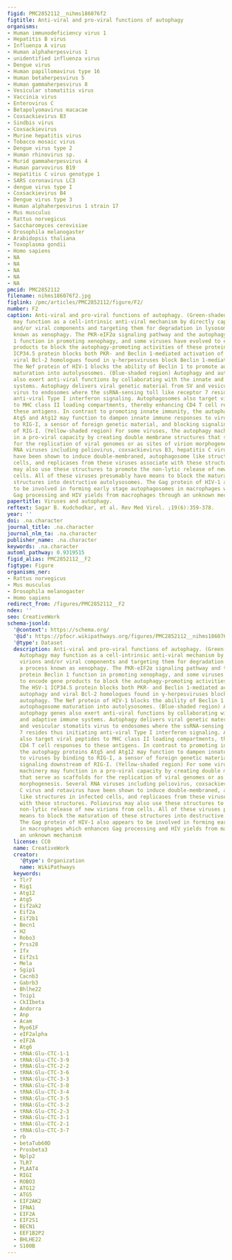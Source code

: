 ```yaml
---
figid: PMC2852112__nihms186076f2
figtitle: Anti-viral and pro-viral functions of autophagy
organisms:
- Human immunodeficiency virus 1
- Hepatitis B virus
- Influenza A virus
- Human alphaherpesvirus 1
- unidentified influenza virus
- Dengue virus
- Human papillomavirus type 16
- Human betaherpesvirus 5
- Human gammaherpesvirus 8
- Vesicular stomatitis virus
- Vaccinia virus
- Enterovirus C
- Betapolyomavirus macacae
- Coxsackievirus B3
- Sindbis virus
- Coxsackievirus
- Murine hepatitis virus
- Tobacco mosaic virus
- Dengue virus type 2
- Human rhinovirus sp.
- Murid gammaherpesvirus 4
- Human parvovirus B19
- Hepatitis C virus genotype 1
- SARS coronavirus LC3
- dengue virus type I
- Coxsackievirus B4
- Dengue virus type 3
- Human alphaherpesvirus 1 strain 17
- Mus musculus
- Rattus norvegicus
- Saccharomyces cerevisiae
- Drosophila melanogaster
- Arabidopsis thaliana
- Toxoplasma gondii
- Homo sapiens
- NA
- NA
- NA
- NA
- NA
pmcid: PMC2852112
filename: nihms186076f2.jpg
figlink: /pmc/articles/PMC2852112/figure/F2/
number: F2
caption: Anti-viral and pro-viral functions of autophagy. (Green-shaded region) Autophagy
  may function as a cell-intrinsic anti-viral mechanism by directly capturing virions
  and/or viral components and targeting them for degradation in lysosomes, a process
  known as xenophagy. The PKR-eIF2α signaling pathway and the autophagy protein Beclin
  1 function in promoting xenophagy, and some viruses have evolved to encode gene
  products to block the autophagy-promoting activities of these proteins. The HSV-1
  ICP34.5 protein blocks both PKR- and Beclin 1-mediated activation of autophagy and
  viral Bcl-2 homologues found in γ-herpesviruses block Beclin 1-mediated autophagy.
  The Nef protein of HIV-1 blocks the ability of Beclin 1 to promote autophagosome
  maturation into autolysosomes. (Blue-shaded region) Autophagy and autophagy genes
  also exert anti-viral functions by collaborating with the innate and adaptive immune
  systems. Autophagy delivers viral genetic material from SV and vesicular stomatits
  virus to endosomes where the ssRNA-sensing toll like receptor 7 resides thus initiating
  anti-viral Type I interferon signaling. Autophagosomes also target viral peptides
  to MHC class II loading compartments, thereby enhancing CD4 T cell responses to
  these antigens. In contrast to promoting innate immunity, the autophagy proteins
  Atg5 and Atg12 may function to dampen innate immune responses to viruses by binding
  to RIG-I, a sensor of foreign genetic material, and blocking signaling downstream
  of RIG-I. (Yellow-shaded region) For some viruses, the autophagy machinery may function
  in a pro-viral capacity by creating double membrane structures that serve as scaffolds
  for the replication of viral genomes or as sites of virion morphogenesis. Several
  RNA viruses including poliovirus, coxsackievirus B3, hepatitis C virus and rotavirus
  have been shown to induce double-membraned, autophagosome like structures in infected
  cells, and replicases from these viruses associate with these structures. Poliovirus
  may also use these structures to promote the non-lytic release of new virions from
  cells. All of these viruses presumably have means to block the maturation of these
  structures into destructive autolysosomes. The Gag protein of HIV-1 also appears
  to be involved in forming early stage autophagosomes in macrophages which enhances
  Gag processing and HIV yields from macrophages through an unknown mechanism
papertitle: Viruses and autophagy.
reftext: Sagar B. Kudchodkar, et al. Rev Med Virol. ;19(6):359-378.
year: ''
doi: .na.character
journal_title: .na.character
journal_nlm_ta: .na.character
publisher_name: .na.character
keywords: .na.character
automl_pathway: 0.9319515
figid_alias: PMC2852112__F2
figtype: Figure
organisms_ner:
- Rattus norvegicus
- Mus musculus
- Drosophila melanogaster
- Homo sapiens
redirect_from: /figures/PMC2852112__F2
ndex: ''
seo: CreativeWork
schema-jsonld:
  '@context': https://schema.org/
  '@id': https://pfocr.wikipathways.org/figures/PMC2852112__nihms186076f2.html
  '@type': Dataset
  description: Anti-viral and pro-viral functions of autophagy. (Green-shaded region)
    Autophagy may function as a cell-intrinsic anti-viral mechanism by directly capturing
    virions and/or viral components and targeting them for degradation in lysosomes,
    a process known as xenophagy. The PKR-eIF2α signaling pathway and the autophagy
    protein Beclin 1 function in promoting xenophagy, and some viruses have evolved
    to encode gene products to block the autophagy-promoting activities of these proteins.
    The HSV-1 ICP34.5 protein blocks both PKR- and Beclin 1-mediated activation of
    autophagy and viral Bcl-2 homologues found in γ-herpesviruses block Beclin 1-mediated
    autophagy. The Nef protein of HIV-1 blocks the ability of Beclin 1 to promote
    autophagosome maturation into autolysosomes. (Blue-shaded region) Autophagy and
    autophagy genes also exert anti-viral functions by collaborating with the innate
    and adaptive immune systems. Autophagy delivers viral genetic material from SV
    and vesicular stomatits virus to endosomes where the ssRNA-sensing toll like receptor
    7 resides thus initiating anti-viral Type I interferon signaling. Autophagosomes
    also target viral peptides to MHC class II loading compartments, thereby enhancing
    CD4 T cell responses to these antigens. In contrast to promoting innate immunity,
    the autophagy proteins Atg5 and Atg12 may function to dampen innate immune responses
    to viruses by binding to RIG-I, a sensor of foreign genetic material, and blocking
    signaling downstream of RIG-I. (Yellow-shaded region) For some viruses, the autophagy
    machinery may function in a pro-viral capacity by creating double membrane structures
    that serve as scaffolds for the replication of viral genomes or as sites of virion
    morphogenesis. Several RNA viruses including poliovirus, coxsackievirus B3, hepatitis
    C virus and rotavirus have been shown to induce double-membraned, autophagosome
    like structures in infected cells, and replicases from these viruses associate
    with these structures. Poliovirus may also use these structures to promote the
    non-lytic release of new virions from cells. All of these viruses presumably have
    means to block the maturation of these structures into destructive autolysosomes.
    The Gag protein of HIV-1 also appears to be involved in forming early stage autophagosomes
    in macrophages which enhances Gag processing and HIV yields from macrophages through
    an unknown mechanism
  license: CC0
  name: CreativeWork
  creator:
    '@type': Organization
    name: WikiPathways
  keywords:
  - Tlr7
  - Rig1
  - Atg12
  - Atg5
  - Eif2ak2
  - Eif2a
  - Eif2b1
  - Becn1
  - H2
  - Robo3
  - Prss28
  - Ifx
  - Eif2s1
  - Mela
  - Sgip1
  - Cacnb3
  - Gabrb3
  - Bhlhe22
  - Tnip1
  - CkIIbeta
  - Andorra
  - Anp
  - Acam
  - Myo61F
  - eIF2alpha
  - eIF2A
  - Atg6
  - tRNA:Glu-CTC-1-1
  - tRNA:Glu-CTC-3-9
  - tRNA:Glu-CTC-2-2
  - tRNA:Glu-CTC-3-6
  - tRNA:Glu-CTC-3-3
  - tRNA:Glu-CTC-3-8
  - tRNA:Glu-CTC-3-4
  - tRNA:Glu-CTC-3-5
  - tRNA:Glu-CTC-3-2
  - tRNA:Glu-CTC-2-3
  - tRNA:Glu-CTC-3-1
  - tRNA:Glu-CTC-2-1
  - tRNA:Glu-CTC-3-7
  - rb
  - betaTub60D
  - Prosbeta3
  - Nplp2
  - TLR7
  - PLAAT4
  - RIGI
  - ROBO3
  - ATG12
  - ATG5
  - EIF2AK2
  - IFNA1
  - EIF2A
  - EIF2S1
  - BECN1
  - EEF1B2P2
  - BHLHE22
  - S100B
---
```

